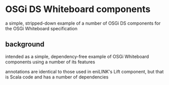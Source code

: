 # OSGi DS Whiteboard components

a simple, stripped-down example of a number of OSGi DS components for the OSGi Whiteboard specification

## background

intended as a simple, dependency-free example of OSGi Whiteboard components using a number of its features

annotations are identical to those used in eniLINK's Lift component, but that is Scala code and has a number of dependencies
